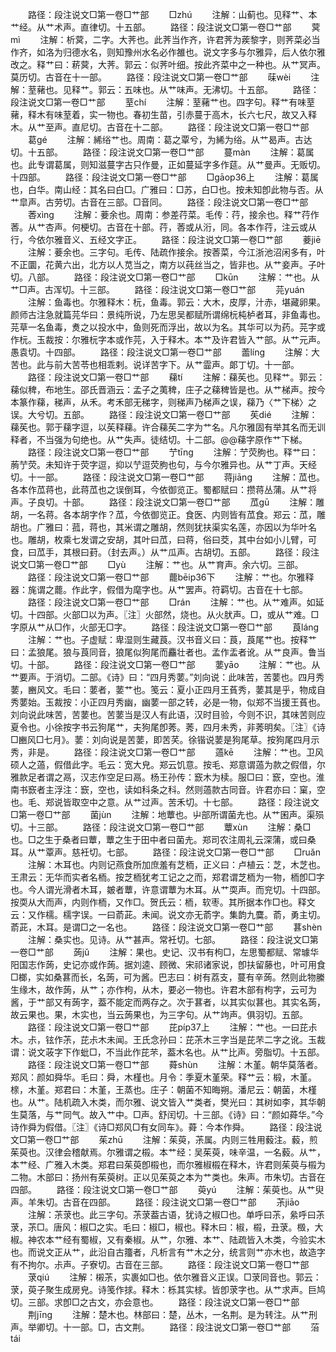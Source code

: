 <!-- { "loadSidebar": true } -->
　　路径：段注说文□第一卷□艹部
　　□zhú
　　注解：山蓟也。见释艹、本艹经。从艹术声。直律切。十五部。
　　路径：段注说文□第一卷□艹部
　　蓂mì
　　注解：析蓂，二字。大荠也。此荠当作齐，许君荠为蒺黎字，则荠菜必当作齐，如洛为归德水名，则知豫州水名必作雒也。说文字多与尔雅异，后人依尔雅改之。释艹曰：菥蓂，大荠。郭云：似荠叶细。按此齐菜中之一种也。从艹冥声。莫历切。古音在十一部。
　　路径：段注说文□第一卷□艹部
　　菋wèi
　　注解：荎藸也。见释艹。郭云：五味也。从艹味声。无沸切。十五部。
　　路径：段注说文□第一卷□艹部
　　荎chí
　　注解：荎藸艹也。四字句。释艹有味荎藸，释木有味荎着，实一物也。春初生苗，引赤蔓于高木，长六七尺，故又入释木。从艹至声。直尼切。古音在十二部。
　　路径：段注说文□第一卷□艹部
　　葛gé
　　注解：絺绤艹也。周南：葛之覃兮，为絺为绤。从艹曷声。古达切。十五部。
　　路径：段注说文□第一卷□艹部
　　蔓màn
　　注解：葛属也。此专谓葛属，则知滋蔓字古只作曼，正如蔓延字多作莚。从艹曼声。无贩切。十四部。
　　路径：段注说文□第一卷□艹部
　　□gāop36上
　　注解：葛属也，白华。南山经：其名曰白□。广雅曰：□苏，白□也。按未知卽此物与否。从艹皐声。古劳切。古音在三部。□音同。
　　路径：段注说文□第一卷□艹部
　　莕xìng
　　注解：菨余也。周南：参差荇菜。毛传：荇，接余也。释艹荇作莕。从艹杏声。何梗切。古音在十部。荇，莕或从洐，同。各本作荇，注云或从行，今依尔雅音义、五经文字正。
　　路径：段注说文□第一卷□艹部
　　菨jiē
　　注解：菨余也。三字句。毛传、陆疏作接余。按莕菜，今江浙池沼闲多有，叶不正圜，花黄六出，北方以人苋当之，南方以莼丝当之，皆非也。从艹妾声。子叶切。八部。
　　路径：段注说文□第一卷□艹部
　　□kūn
　　注解：艹也。从艹□声。古浑切。十三部。
　　路径：段注说文□第一卷□艹部
　　芫yuán
　　注解：鱼毒也。尔雅释木：杬，鱼毒。郭云：大木，皮厚，汁赤，堪藏卵果。颜师古注急就篇芫华曰：景纯所说，乃左思吴都赋所谓绵杬杶栌者耳，非鱼毒也。芫草一名鱼毒，煑之以投水中，鱼则死而浮出，故以为名。其华可以为药。芫字或作杬。玉裁按：尔雅杬字本或作芫，入于释木。本艹及许君皆入艹部。从艹元声。愚袁切。十四部。
　　路径：段注说文□第一卷□艹部
　　蘦líng
　　注解：大苦也。此与前大苦苓也相乖剌。说详苦字下。从艹霝声。郞丁切。十一部。
　　路径：段注说文□第一卷□艹部
　　蕛tí
　　注解：蕛苵也。见释艹。郭云：蕛似稗，布地生。邵氏晋涵云：孟子之荑稗，庄子之蕛稗皆是也。从艹梯声。按今本篆作蕛，稊声，从禾。考禾部无稊字，则稊声乃梯声之误，蕛乃〈艹下梯〉之误。大兮切。五部。
　　路径：段注说文□第一卷□艹部
　　苵dié
　　注解：蕛苵也。郭于蕛字逗，以苵释蕛。许合蕛苵二字为艹名。凡尔雅固有举其名而无训释者，不当强为句绝也。从艹失声。徒结切。十二部。@@蕛字原作艹下梯。
　　路径：段注说文□第一卷□艹部
　　艼tīng
　　注解：艼荧朐也。释艹曰：葋艼荧。未知许于荧字逗，抑以艼逗荧朐也句，与今尔雅异也。从艹丁声。天经切。十一部。
　　路径：段注说文□第一卷□艹部
　　蒋jiāng
　　注解：苽也。各本作苽蒋也，此蒋苽也之误倒耳，今依御览正。蜀都赋曰：攒蒋丛蒲。从艹将声。子良切。十部。
　　路径：段注说文□第一卷□艹部
　　苽gū
　　注解：雕胡，一名蒋。各本胡字作？苽，今依御览正。食医、内则皆有苽食。郑云：苽，雕胡也。广雅曰：菰，蒋也，其米谓之雕胡，然则犹扶渠实名莲，亦因以为华叶名也。雕胡，枚乘七发谓之安胡，其叶曰苽，曰蒋，俗曰茭，其中台如小儿臂，可食，曰苽手，其根曰葑。（封去声。）从艹瓜声。古胡切。五部。
　　路径：段注说文□第一卷□艹部
　　□yù
　　注解：艹也。从艹育声。余六切。三部。
　　路径：段注说文□第一卷□艹部
　　藣bēip36下
　　注解：艹也。尔雅释器：旄谓之藣。作此字，假借为麾字也。从艹罢声。符羁切。古音在十七部。
　　路径：段注说文□第一卷□艹部
　　□rán
　　注解：艹也。从艹难声。如延切。十四部。火部□以为声。〖注〗火部然，烧也。从火肰声。□，或从艹难。□字原从艹从□作，火部无□字。
　　路径：段注说文□第一卷□艹部
　　莨láng
　　注解：艹也。子虚赋：卑湿则生藏莨。汉书音义曰：莨，莨尾艹也。按释艹曰：孟狼尾。狼与莨同音，狼尾似狗尾而麤壮者也。孟作盂者讹。从艹良声。鲁当切。十部。
　　路径：段注说文□第一卷□艹部
　　葽yāo
　　注解：艹也。从艹要声。于消切。二部。《诗》曰：“四月秀葽。”刘向说：此味苦，苦葽也。四月秀葽，豳风文。毛曰：葽者，葽艹也。笺云：夏小正四月王萯秀，葽其是乎，物成自秀葽始。玉裁按：小正四月秀幽，幽葽一部之转，必是一物，似郑不当援王萯也。刘向说此味苦，苦葽也。苦葽当是汉人有此语，汉时目验，今则不识，其味苦则应夏令也。小徐按字书云狗尾艹，夫狗尾卽莠。莠，四月未秀，非莠明矣。〖注〗《诗□豳风□七月》。葽：刘向说是苦葽，即苦芺。徐锴说葽是狗尾草。按狗尾四月示秀，非是。
　　路径：段注说文□第一卷□艹部
　　薖kē
　　注解：艹也。卫风硕人之薖，假借此字。毛云：宽大皃。郑云饥意。按毛、郑意谓薖为款之假借，尔雅款足者谓之鬲，汉志作空足曰鬲。杨王孙传：窾木为椟。服□曰：窾，空也。淮南书窾者主浮注：窾，空也，读如科条之科。然则薖款古同音。许君亦曰：窠，空也。毛、郑说皆取空中之意。从艹过声。苦禾切。十七部。
　　路径：段注说文□第一卷□艹部
　　菌jùn
　　注解：地蕈也。屮部所谓菌圥也。从艹囷声。渠殒切。十三部。
　　路径：段注说文□第一卷□艹部
　　蕈xùn
　　注解：桑□也。□之生于桑者曰蕈，蕈之生于田中者曰菌圥。郑司农注周礼云深蒲，或曰桑耳。从艹覃声。慈衽切。七部。
　　路径：段注说文□第一卷□艹部
　　□ruǎn
　　注解：木耳也。内则记燕食所加庶羞有芝栭，正义曰：卢植云：芝，木芝也。王肃云：无华而实者名栭。按芝栭犹考工记之之而，郑君谓芝栭为一物，栭卽□字也。今人谓光滑者木耳，皴者蕈，许意谓蕈为木耳。从艹耎声。而兖切。十四部。按耎从大而声，内则作栭，又作□。贺氏云：栭，软枣。其所据本作□也。释文云：又作檽。檽字误。一曰萮茈。未闻。说文亦无萮字。集韵九麌。萮，勇主切。萮茈，木耳。是谓□之一名也。
　　路径：段注说文□第一卷□艹部
　　葚shèn
　　注解：桑实也。见诗。从艹甚声。常衽切。七部。
　　路径：段注说文□第一卷□艹部
　　蒟jǔ
　　注解：果也。史记、汉书有枸□，左思蜀都赋、常璩华阳国志作蒟，史记亦或作蒟。据刘逵、顾微、宋祁诸家说，卽扶留藤也，叶可用食□榔，实如桑葚而长，名蒟，可为酱。巴志曰：树有荔支，蔓有辛蒟。然则此物縢生缘木，故作蒟，从艹；亦作枸，从木，要必一物也。许君木部有枸字，云可为酱，于艹部又有蒟字，葢不能定而两存之。次于葚者，以其实似葚也。其实名蒟，故云果也。果，木实也，当云蒟果也，为三字句。从艹竘声。俱羽切。五部。
　　路径：段注说文□第一卷□艹部
　　芘píp37上
　　注解：艹也。一曰芘尗木。尗，铉作茮，芘尗木未闻。王氏念孙曰：芘茮木三字当是芘芣二字之讹。玉裁谓：说文荍字下作蚍□，不当此作芘芣，葢木名也。从艹比声。旁脂切。十五部。
　　路径：段注说文□第一卷□艹部
　　蕣shùn
　　注解：木堇。朝华莫落者。郑风：颜如舜华。毛曰：舜，木槿也。月令：季夏木堇荣。释艹云：椴，木堇。榇，木堇。郑君曰：木堇，王蒸也。庄子：朝菌不知晦朔。潘尼云：朝菌，木槿也。从艹。陆机疏入木类，而尔雅、说文皆入艹类者，樊光曰：其树如李，其华朝生莫落，与艹同气。故入艹中。□声。舒闰切。十三部。《诗》曰：“颜如蕣华。”今诗作舜为假借。〖注〗《诗□郑风□有女同车》。蕣：今本作舜。
　　路径：段注说文□第一卷□艹部
　　茱zhū
　　注解：茱萸，茮属。内则三牲用藙注。藙，煎茱萸也。汉律会稽献焉。尔雅谓之榝。本艹经：吴茱萸，味辛温，一名藙。从艹，本艹经、广雅入木类。郑君曰茱萸卽榝也，而尔雅椒榝在释木，许君则茱萸与榝为二物。木部曰：扬州有茱萸树。正以见茱萸之本为艹类也。朱声。市朱切。古音在四部。
　　路径：段注说文□第一卷□艹部
　　萸yú
　　注解：茱萸也。从艹臾声。羊朱切。古音在四部。
　　路径：段注说文□第一卷□艹部
　　茮jiāo
　　注解：茮莍也。此三字句。茮莍葢古语，犹诗之椒□也。单呼曰茮，絫呼曰茮莍，茮□。唐风：椒□之实。毛曰：椒□，椒也。释木曰：椒，榝，丑莍。檓，大椒。神农本艹经有蜀椒，又有秦椒。从艹，尔雅、本艹、陆疏皆入木类，今验实木也。而说文正从艹，此沿自古籒者，凡析言有艹木之分，统言则艹亦木也，故造字有不拘尔。尗声。子寮切。古音在三部。
　　路径：段注说文□第一卷□艹部
　　莍qiú
　　注解：樧茮，实裹如□也。依尔雅音义正误。□莍同音也。郭云：莍，萸子聚生成房皃。诗笺作捄。释木：栎其实梂。皆卽莍字也。从艹求声。巨鸠切。三部。求卽□之古文，亦会意也。
　　路径：段注说文□第一卷□艹部
　　荆jīng
　　注解：楚木也。林部曰：楚，丛木，一名荆。是为转注。从艹刑声。举卿切。十一部。□，古文荆。
　　路径：段注说文□第一卷□艹部
　　菭tái
